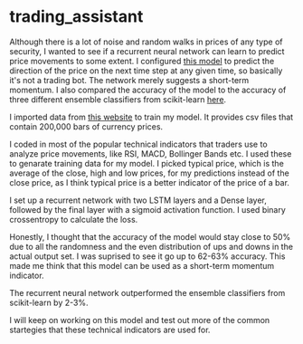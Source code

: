 # trading_assistant

Although there is a lot of noise and random walks in prices of any type of security, I wanted to see if a recurrent neural network can learn to predict price movements to some extent. I configured [this model](https://github.com/emrealtinok/trading_assistant/blob/main/TradingAssistant.ipynb) to predict the direction of the price on the next time step at any given time, so basically it's not a trading bot. The network merely suggests a short-term momentum. I also compared the accuracy of the model to the accuracy of three different ensemble classifiers from scikit-learn [here](https://github.com/emrealtinok/trading_assistant/blob/main/TradingAssistant(sklearn).ipynb).

I imported data from [this website](https://eaforexacademy.com/software/forex-historical-data/) to train my model. It provides csv files that contain 200,000 bars of currency prices.  

I coded in most of the popular technical indicators that traders use to analyze price movements, like RSI, MACD, Bollinger Bands etc. I used these to genarate training data for my model. I picked typical price, which is the average of the close, high and low prices, for my predictions instead of the close price, as I think typical price is a better indicator of the price of a bar. 

I set up a recurrent network with two LSTM layers and a Dense layer, followed by the final layer with a sigmoid activation function. I used binary crossentropy to calculate the loss.  

Honestly, I thought that the accuracy of the model would stay close to 50% due to all the randomness and the even distribution of ups and downs in the actual output set. I was suprised to see it go up to 62-63% accuracy. This made me think that this model can be used as a short-term momentum indicator.

The recurrent neural network outperformed the ensemble classifiers from scikit-learn by 2-3%.

I will keep on working on this model and test out more of the common startegies that these technical indicators are used for.
